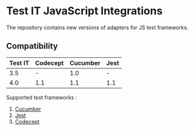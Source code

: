 # Test IT JavaScript Integrations
The repository contains new versions of adapters for JS test frameworks.

## Compatibility

| Test IT | Codecept | Cucumber | Jest |
|---------|----------|----------|------|
| 3.5     | -        | 1.0      | -    |
| 4.0     | 1.1      | 1.1      | 1.1  |

Supported test frameworks :
 1. [Cucumber](https://github.com/testit-tms/adapters-js/tree/main/testit-adapter-cucumber)
 2. [Jest](https://github.com/testit-tms/adapters-js/tree/main/testit-adapter-jest)
 3. [Codecept](https://github.com/testit-tms/adapters-js/tree/main/testit-adapter-codecept)
